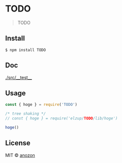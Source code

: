 # TODO

> TODO

## Install

```
$ npm install TODO
```

## Doc

[./src/\_\_test\_\_](./src/__test__)

## Usage

```js
const { hoge } = require('TODO')

/* tree shaking */
// const { hoge } = require('elzup/TODO/lib/hoge')

hoge()
```

## License

MIT © [anozon](https://anozon.me)
